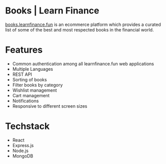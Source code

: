 # Books | Learn Finance

[books.learnfinance.fun](https://books.learnfinance.fun) is an ecommerce platform which provides a curated list of some of the best and most respected books in the financial world.

# Features

- Common authentication among all learnfinance.fun web applications
- Multiple Languages
- REST API
- Sorting of books
- Filter books by category
- Wishlist management
- Cart management
- Notifications
- Responsive to different screen sizes

# Techstack

- React
- Express.js
- Node.js
- MongoDB
